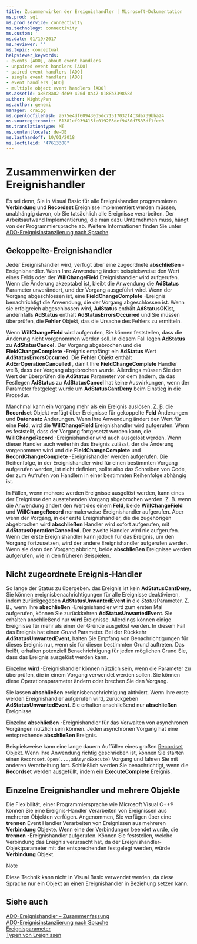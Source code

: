 ```yaml
---
title: Zusammenwirken der Ereignishandler | Microsoft-Dokumentation
ms.prod: sql
ms.prod_service: connectivity
ms.technology: connectivity
ms.custom: ''
ms.date: 01/19/2017
ms.reviewer: ''
ms.topic: conceptual
helpviewer_keywords:
- events [ADO], about event handlers
- unpaired event handlers [ADO]
- paired event handlers [ADO]
- single event handlers [ADO]
- event handlers [ADO]
- multiple object event handlers [ADO]
ms.assetid: a86c8a02-dd69-420d-8a47-0188b339858d
author: MightyPen
ms.author: genemi
manager: craigg
ms.openlocfilehash: a575e4df609430d5dc71517032f4c3da739bba24
ms.sourcegitcommit: 61381ef939415fe019285def9450d7583df1fed0
ms.translationtype: MT
ms.contentlocale: de-DE
ms.lasthandoff: 10/01/2018
ms.locfileid: "47613308"
---
```

# <a name="how-event-handlers-work-together"></a>Zusammenwirken der Ereignishandler
Es sei denn, Sie in Visual Basic für alle Ereignishandler programmieren **Verbindung** und **Recordset** Ereignisse implementiert werden müssen, unabhängig davon, ob Sie tatsächlich alle Ereignisse verarbeiten. Der Arbeitsaufwand Implementierung, die man dazu Unternehmen muss, hängt von der Programmiersprache ab. Weitere Informationen finden Sie unter [ADO-Ereignisinstanziierung nach Sprache](../../../ado/guide/data/ado-event-instantiation-by-language.md).  
  
## <a name="paired-event-handlers"></a>Gekoppelte-Ereignishandler  
 Jeder Ereignishandler wird, verfügt über eine zugeordnete **abschließen** -Ereignishandler. Wenn Ihre Anwendung ändert beispielsweise den Wert eines Felds oder der **WillChangeField** Ereignishandler wird aufgerufen. Wenn die Änderung akzeptabel ist, bleibt die Anwendung die **AdStatus** Parameter unverändert, und der Vorgang ausgeführt wird. Wenn der Vorgang abgeschlossen ist, eine **FieldChangeComplete** -Ereignis benachrichtigt die Anwendung, die der Vorgang abgeschlossen ist. Wenn sie erfolgreich abgeschlossen wird, **AdStatus** enthält **AdStatusOK**ist, andernfalls **AdStatus** enthält **AdStatusErrorsOccurred** und Sie müssen überprüfen, die **Fehler** Objekt, das die Ursache des Fehlers zu ermitteln.  
  
 Wenn **WillChangeField** wird aufgerufen, Sie können feststellen, dass die Änderung nicht vorgenommen werden soll. In diesem Fall legen **AdStatus** zu **AdStatusCancel.** Der Vorgang abgebrochen und die **FieldChangeComplete** -Ereignis empfängt ein **AdStatus** Wert **AdStatusErrorsOccurred**. Die **Fehler** Objekt enthält **AdErrOperationCancelled** , damit Ihre **FieldChangeComplete** Handler weiß, dass der Vorgang abgebrochen wurde. Allerdings müssen Sie den Wert der überprüfen die **AdStatus** Parameter vor dem ändern, da das Festlegen **AdStatus** zu **AdStatusCancel** hat keine Auswirkungen, wenn der Parameter festgelegt wurde um **AdStatusCantDeny** beim Einstieg in die Prozedur.  
  
 Manchmal kann ein Vorgang mehr als ein Ereignis auslösen. Z. B. die **Recordset** Objekt verfügt über Ereignisse für gekoppelte **Feld** Änderungen und **Datensatz** Änderungen. Wenn Ihre Anwendung ändert den Wert für eine **Feld**, wird die **WillChangeField** Ereignishandler wird aufgerufen. Wenn es feststellt, dass der Vorgang fortgesetzt werden kann, die **WillChangeRecord** -Ereignishandler wird auch ausgelöst werden. Wenn dieser Handler auch weiterhin das Ereignis zulässt, der die Änderung vorgenommen wird und die **FieldChangeComplete** und **RecordChangeComplete** -Ereignishandler werden aufgerufen. Die Reihenfolge, in der Ereignishandler wird für einen bestimmten Vorgang aufgerufen werden, ist nicht definiert, sollte also das Schreiben von Code, der zum Aufrufen von Handlern in einer bestimmten Reihenfolge abhängig ist.  
  
 In Fällen, wenn mehrere werden Ereignisse ausgelöst werden, kann eines der Ereignisse den ausstehenden Vorgang abgebrochen werden. Z. B. wenn die Anwendung ändert den Wert des einem **Feld**, beide **WillChangeField** und **WillChangeRecord** normalerweise-Ereignishandler aufgerufen. Aber wenn der Vorgang, in der erste Ereignishandler, die die zugehörigen abgebrochen wird **abschließen** Handler wird sofort aufgerufen, mit **AdStatusOperationCancelled**. Der zweite Handler wird nie aufgerufen. Wenn der erste Ereignishandler kann jedoch für das Ereignis, um den Vorgang fortzusetzen, wird der andere Ereignishandler aufgerufen werden. Wenn sie dann den Vorgang abbricht, beide **abschließen** Ereignisse werden aufgerufen, wie in den früheren Beispielen.  
  
## <a name="unpaired-event-handlers"></a>Nicht zugeordnete Ereignis-Handler  
 So lange der Status zu übergeben. das Ereignis ist kein **AdStatusCantDeny**, Sie können ereignisbenachrichtigungen für alle Ereignisse deaktivieren, indem zurückgegeben **AdStatusUnwantedEvent** in die *Status*Parameter. Z. B., wenn Ihre **abschließen** -Ereignishandler wird zum ersten Mal aufgerufen, können Sie zurückkehren **AdStatusUnwantedEvent**. Sie erhalten anschließend nur **wird** Ereignisse. Allerdings können einige Ereignisse für mehr als einer der Gründe ausgelöst werden. In diesem Fall das Ereignis hat einen *Grund* Parameter. Bei der Rückkehr **AdStatusUnwantedEvent**, halten Sie Empfang von Benachrichtigungen für dieses Ereignis nur, wenn sie für diesen bestimmten Grund auftreten. Das heißt, erhalten potenziell Benachrichtigung für jeden möglichen Grund Sie, dass das Ereignis ausgelöst werden kann.  
  
 Einzelne **wird** -Ereignishandler können nützlich sein, wenn die Parameter zu überprüfen, die in einem Vorgang verwendet werden sollen. Sie können diese Operationsparameter ändern oder brechen Sie den Vorgang.  
  
 Sie lassen **abschließen** ereignisbenachrichtigung aktiviert. Wenn Ihre erste werden Ereignishandler aufgerufen wird, zurückgeben **AdStatusUnwantedEvent**. Sie erhalten anschließend nur **abschließen** Ereignisse.  
  
 Einzelne **abschließen** -Ereignishandler für das Verwalten von asynchronen Vorgängen nützlich sein können. Jeden asynchronen Vorgang hat eine entsprechende **abschließen** Ereignis.  
  
 Beispielsweise kann eine lange dauern Auffüllen eines großen [Recordset](../../../ado/reference/ado-api/recordset-object-ado.md) Objekt. Wenn Ihre Anwendung richtig geschrieben ist, können Sie starten einen `Recordset.Open(...,adAsyncExecute)` Vorgang und fahren Sie mit anderen Verarbeitung fort. Schließlich werden Sie benachrichtigt, wenn die **Recordset** werden ausgefüllt, indem ein **ExecuteComplete** Ereignis.  
  
## <a name="single-event-handlers-and-multiple-objects"></a>Einzelne Ereignishandler und mehrere Objekte  
 Die Flexibilität, einer Programmiersprache wie Microsoft Visual C++® können Sie eine Ereignis-Handler Verarbeiten von Ereignissen aus mehreren Objekten verfügen. Angenommen, Sie verfügen über eine **trennen** Event Handler Verarbeiten von Ereignissen aus mehreren **Verbindung** Objekte. Wenn eine der Verbindungen beendet wurde, die **trennen** -Ereignishandler aufgerufen. Können Sie feststellen, welche Verbindung das Ereignis verursacht hat, da der Ereignishandler-Objektparameter mit der entsprechenden festgelegt werden, würde **Verbindung** Objekt.  
  
> [!NOTE]
>  Diese Technik kann nicht in Visual Basic verwendet werden, da diese Sprache nur ein Objekt an einen Ereignishandler in Beziehung setzen kann.  
  
## <a name="see-also"></a>Siehe auch  
 [ADO-Ereignishandler – Zusammenfassung](../../../ado/guide/data/ado-event-handler-summary.md)   
 [ADO-Ereignisinstanziierung nach Sprache](../../../ado/guide/data/ado-event-instantiation-by-language.md)   
 [Ereignisparameter](../../../ado/guide/data/event-parameters.md)   
 [Typen von Ereignissen](../../../ado/guide/data/types-of-events.md)
